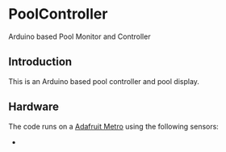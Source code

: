 # PoolController
Arduino based Pool Monitor and Controller

## Introduction

This is an Arduino based pool controller and pool display. 

## Hardware

The code runs on a [Adafruit Metro](https://www.adafruit.com/product/50) using the following sensors:

* 
